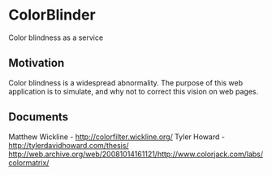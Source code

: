 # ColorBlinder
Color blindness as a service

## Motivation

Color blindness is a widespread abnormality. The purpose of this web application is to simulate, and why not to correct this vision on web pages.

## Documents

Matthew Wickline - http://colorfilter.wickline.org/
Tyler Howard - http://tylerdavidhoward.com/thesis/
http://web.archive.org/web/20081014161121/http://www.colorjack.com/labs/colormatrix/
